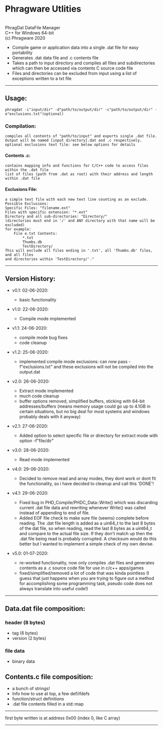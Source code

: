 # Phragware Utlities
<br>PhragDat DataFile Manager
<br/>C++ for Windows 64-bit
<br/>(c) Phragware 2020

- Compile game or application data into a single .dat file for easy portability
- Generates .dat data file and .c contents file
- Takes a path to input directory and compiles all files and subdirectories which can then be accessed via contents C source code file
- Files and directories can be excluded from input using a list of exceptions written to a txt file

<hr/>

## Usage:
	phragdat -i"input/dir" -d"path/to/output/dir" -c"path/to/output/dir" -e"exclusions.txt"(optional)

### Compilation:
    compiles all contents of "path/to/input" and exports single .dat file.
    Output will be named [input directory].dat and .c respectively.
    optional exclusions text file: see below options for details

#### Contents .c:
    contains mapping info and functions for C/C++ code to access files within the .dat file
    list of files (path from .dat as root) with their address and length within .dat file

#### Exclusions File:
    a simple text file with each new text line counting as an exclude.
    Possible Exclusions:
    Specific Files: "filename.ext"
    Files with specific extension: "*.ext"
    Directory and all sub-directories: "Directory/"
    (directories must end in '/' and ANY directory with that name will be excluded)
    for example:
        File e.txt Contents:
            *.txt
            Thumbs.db
            TestDirectory/
    This will exclude all files ending in '.txt', all 'Thumbs.db' files, and all files
    and directories within 'TestDirectory/'."

<hr/>

## Version History:<br/>

- v0.1: 02-06-2020:
	- basic functionality

- v1.0: 22-06-2020:
	- Compile mode implemented

- v1.1: 24-06-2020:
	- compile mode bug fixes
	- code cleanup

- v1.2: 25-06-2020:
	- implemented compile mode exclusions: can now pass -f"exclusions.txt" and these exclusions will not be compiled into the output.dat

- v2.0: 26-06-2020:
	- Extract mode implemented
	- much code cleanup
	- buffer options removed, simplified buffers, sticking with 64-bit addresses/buffers (means memory usage could go up to 4.1GB in certain situations, but no big deal for most systems and windows probably deals with it anyway)

- v2.1: 27-06-2020:
	- Added option to select specific file or directory for extract mode with option -f"file/dir"

- v3.0: 28-06-2020:
	- Read mode implemented

- v4.0: 29-06-2020:
	- Decided to remove read and array modes, they dont work or dont fit the functionality, so i have decided to cleanup and call this 'DONE'!

- v4.1: 29-06-2020:
	- Fixed bug in PHD_Compile/PHDC_Data::Write() which was discarding current .dat file data and rewriting whenever Write() was called instead of appending to end of file.
  - Added EOF file check to make sure file (seems) complete before reading. The .dat file length is added as a uin64_t to the last 8 bytes of the dat file, so when reading, read the last 8 bytes as a uint64_t and compare to the actual file size. If they don't match up then the .dat file being read is probably corrupted. A checksum would do this better but I wanted to implement a simple check of my own devise.

- v5.0: 01-07-2020:
	- re-worked functionality, now only compiles .dat files and generates contents as a .c source code file for use in c/c++ apps/games
  - fixed/simplified/removed a lot of code that was kinda pointless (I guess that just happens when you are trying to figure out a method for accomplishing some programming task, pseudo code does not always translate into useful code!)

<hr/>

## Data.dat file composition:

### header (8 bytes)
- tag (6 bytes)
- version (2 bytes)

### file data
- binary data

## Contents.c file composition:
- a bunch of strings!
- Info how to use at top, a few def/ifdefs
- function/struct definitions
- .dat file contents filled in a std::map

<hr/>
first byte written is at address 0x00 (index 0, like C array)
<hr/>
